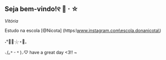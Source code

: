 ## Seja bem-vindo!୧ 🍮 ⋅ ☆
  *Vitória*

Estudo na escola [@Nicota] (https:\\www.instagram.com\escola.donanicota\)

˖°🌊🎐𓇼⋆🦪₊

 ⸜(｡˃ ᵕ ˂ )⸝♡ have a great day <3!! ~
